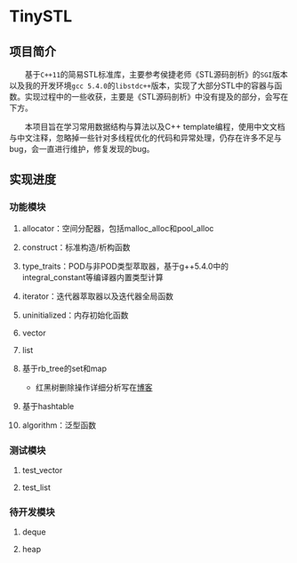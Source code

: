 # TinySTL

## 项目简介

&emsp;&emsp;基于`C++11`的简易STL标准库，主要参考侯捷老师《STL源码剖析》的`SGI`版本以及我的开发环境`gcc 5.4.0`的`libstdc++`版本，实现了大部分STL中的容器与函数。实现过程中的一些收获，主要是《STL源码剖析》中没有提及的部分，会写在下方。

&emsp;&emsp;本项目旨在学习常用数据结构与算法以及C++ template编程，使用中文文档与中文注释，忽略掉一些针对多线程优化的代码和异常处理，仍存在许多不足与bug，会一直进行维护，修复发现的bug。

## 实现进度

### 功能模块

1. allocator：空间分配器，包括malloc_alloc和pool_alloc

2. construct：标准构造/析构函数

3. type_traits：POD与非POD类型萃取器，基于g++5.4.0中的integral_constant等编译器内置类型计算

4. iterator：迭代器萃取器以及迭代器全局函数

5. uninitialized：内存初始化函数

6. vector

7. list

8. 基于rb_tree的set和map
      - 红黑树删除操作详细分析写在[博客](https://ysw1912.github.io/post/cc++/stl01/)

9. 基于hashtable

10. algorithm：泛型函数

### 测试模块

1. test_vector

2. test_list

### 待开发模块

1. deque

2. heap

